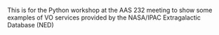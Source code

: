 This is for the Python workshop at the AAS 232 meeting to show some examples of VO services provided by the NASA/IPAC Extragalactic Database (NED)
